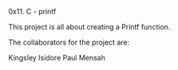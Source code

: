 0x11. C - printf

This project is all about creating a Printf function.


The collaborators for the project are: 

Kingsley Isidore
Paul Mensah
